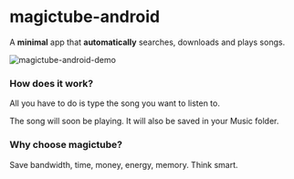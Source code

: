 # magictube-android

A **minimal** app that **automatically** searches, downloads and plays songs.

![magictube-android-demo](https://user-images.githubusercontent.com/26126049/131757003-4b6352ce-8c06-443b-9064-23ecf84c4217.gif)

### How does it work?

All you have to do is type the song you want to listen to.

The song will soon be playing. It will also be saved in your Music folder.

### Why choose magictube?

Save bandwidth, time, money, energy, memory. Think smart.
